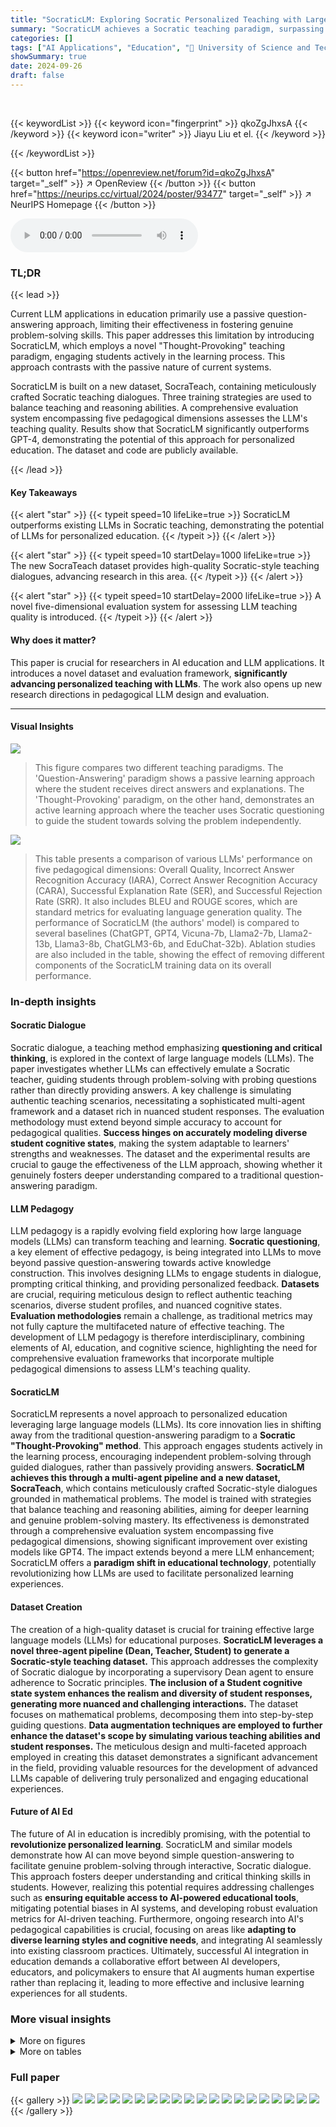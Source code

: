 ```yaml
---
title: "SocraticLM: Exploring Socratic Personalized Teaching with Large Language Models"
summary: "SocraticLM achieves a Socratic teaching paradigm, surpassing GPT-4 by 12%, through a novel multi-agent training pipeline and a comprehensive evaluation system."
categories: []
tags: ["AI Applications", "Education", "🏢 University of Science and Technology of China",]
showSummary: true
date: 2024-09-26
draft: false
---
```


<br>

{{< keywordList >}}
{{< keyword icon="fingerprint" >}} qkoZgJhxsA {{< /keyword >}}
{{< keyword icon="writer" >}} Jiayu Liu et el. {{< /keyword >}}
 
{{< /keywordList >}}

{{< button href="https://openreview.net/forum?id=qkoZgJhxsA" target="_self" >}}
↗ OpenReview
{{< /button >}}
{{< button href="https://neurips.cc/virtual/2024/poster/93477" target="_self" >}}
↗ NeurIPS Homepage
{{< /button >}}


<audio controls>
    <source src="https://ai-paper-reviewer.com/qkoZgJhxsA/podcast.wav" type="audio/wav">
    Your browser does not support the audio element.
</audio>


### TL;DR


{{< lead >}}

Current LLM applications in education primarily use a passive question-answering approach, limiting their effectiveness in fostering genuine problem-solving skills. This paper addresses this limitation by introducing SocraticLM, which employs a novel "Thought-Provoking" teaching paradigm, engaging students actively in the learning process.  This approach contrasts with the passive nature of current systems.

SocraticLM is built on a new dataset, SocraTeach, containing meticulously crafted Socratic teaching dialogues. Three training strategies are used to balance teaching and reasoning abilities. A comprehensive evaluation system encompassing five pedagogical dimensions assesses the LLM's teaching quality.  Results show that SocraticLM significantly outperforms GPT-4, demonstrating the potential of this approach for personalized education.  The dataset and code are publicly available.

{{< /lead >}}


#### Key Takeaways

{{< alert "star" >}}
{{< typeit speed=10 lifeLike=true >}} SocraticLM outperforms existing LLMs in Socratic teaching, demonstrating the potential of LLMs for personalized education. {{< /typeit >}}
{{< /alert >}}

{{< alert "star" >}}
{{< typeit speed=10 startDelay=1000 lifeLike=true >}} The new SocraTeach dataset provides high-quality Socratic-style teaching dialogues, advancing research in this area. {{< /typeit >}}
{{< /alert >}}

{{< alert "star" >}}
{{< typeit speed=10 startDelay=2000 lifeLike=true >}} A novel five-dimensional evaluation system for assessing LLM teaching quality is introduced. {{< /typeit >}}
{{< /alert >}}

#### Why does it matter?
This paper is crucial for researchers in AI education and LLM applications.  It introduces a novel dataset and evaluation framework, **significantly advancing personalized teaching with LLMs**. The work also opens up new research directions in pedagogical LLM design and evaluation.

------
#### Visual Insights



![](https://ai-paper-reviewer.com/qkoZgJhxsA/figures_1_1.jpg)

> This figure compares two different teaching paradigms.  The 'Question-Answering' paradigm shows a passive learning approach where the student receives direct answers and explanations. The 'Thought-Provoking' paradigm, on the other hand, demonstrates an active learning approach where the teacher uses Socratic questioning to guide the student towards solving the problem independently.





![](https://ai-paper-reviewer.com/qkoZgJhxsA/tables_7_1.jpg)

> This table presents a comparison of various LLMs' performance on five pedagogical dimensions: Overall Quality, Incorrect Answer Recognition Accuracy (IARA), Correct Answer Recognition Accuracy (CARA), Successful Explanation Rate (SER), and Successful Rejection Rate (SRR).  It also includes BLEU and ROUGE scores, which are standard metrics for evaluating language generation quality.  The performance of SocraticLM (the authors' model) is compared to several baselines (ChatGPT, GPT4, Vicuna-7b, Llama2-7b, Llama2-13b, Llama3-8b, ChatGLM3-6b, and EduChat-32b). Ablation studies are also included in the table, showing the effect of removing different components of the SocraticLM training data on its overall performance.





### In-depth insights


#### Socratic Dialogue
Socratic dialogue, a teaching method emphasizing **questioning and critical thinking**, is explored in the context of large language models (LLMs).  The paper investigates whether LLMs can effectively emulate a Socratic teacher, guiding students through problem-solving with probing questions rather than directly providing answers.  A key challenge is simulating authentic teaching scenarios, necessitating a sophisticated multi-agent framework and a dataset rich in nuanced student responses.  The evaluation methodology must extend beyond simple accuracy to account for pedagogical qualities.   **Success hinges on accurately modeling diverse student cognitive states**, making the system adaptable to learners' strengths and weaknesses. The dataset and the experimental results are crucial to gauge the effectiveness of the LLM approach, showing whether it genuinely fosters deeper understanding compared to a traditional question-answering paradigm.

#### LLM Pedagogy
LLM pedagogy is a rapidly evolving field exploring how large language models (LLMs) can transform teaching and learning.  **Socratic questioning**, a key element of effective pedagogy, is being integrated into LLMs to move beyond passive question-answering towards active knowledge construction.  This involves designing LLMs to engage students in dialogue, prompting critical thinking, and providing personalized feedback.  **Datasets** are crucial, requiring meticulous design to reflect authentic teaching scenarios, diverse student profiles, and nuanced cognitive states.  **Evaluation methodologies** remain a challenge, as traditional metrics may not fully capture the multifaceted nature of effective teaching.  The development of LLM pedagogy is therefore interdisciplinary, combining elements of AI, education, and cognitive science, highlighting the need for comprehensive evaluation frameworks that incorporate multiple pedagogical dimensions to assess LLM's teaching quality.

#### SocraticLM
SocraticLM represents a novel approach to personalized education leveraging large language models (LLMs).  Its core innovation lies in shifting away from the traditional question-answering paradigm to a **Socratic "Thought-Provoking" method**. This approach engages students actively in the learning process, encouraging independent problem-solving through guided dialogues, rather than passively providing answers.  **SocraticLM achieves this through a multi-agent pipeline and a new dataset, SocraTeach**, which contains meticulously crafted Socratic-style dialogues grounded in mathematical problems.  The model is trained with strategies that balance teaching and reasoning abilities, aiming for deeper learning and genuine problem-solving mastery.  Its effectiveness is demonstrated through a comprehensive evaluation system encompassing five pedagogical dimensions, showing significant improvement over existing models like GPT4. The impact extends beyond a mere LLM enhancement; SocraticLM offers a **paradigm shift in educational technology**, potentially revolutionizing how LLMs are used to facilitate personalized learning experiences.

#### Dataset Creation
The creation of a high-quality dataset is crucial for training effective large language models (LLMs) for educational purposes.  **SocraticLM leverages a novel three-agent pipeline (Dean, Teacher, Student) to generate a Socratic-style teaching dataset.** This approach addresses the complexity of Socratic dialogue by incorporating a supervisory Dean agent to ensure adherence to Socratic principles. **The inclusion of a Student cognitive state system enhances the realism and diversity of student responses, generating more nuanced and challenging interactions.** The dataset focuses on mathematical problems, decomposing them into step-by-step guiding questions. **Data augmentation techniques are employed to further enhance the dataset's scope by simulating various teaching abilities and student responses.** The meticulous design and multi-faceted approach employed in creating this dataset demonstrates a significant advancement in the field, providing valuable resources for the development of advanced LLMs capable of delivering truly personalized and engaging educational experiences.

#### Future of AI Ed
The future of AI in education is incredibly promising, with the potential to **revolutionize personalized learning**.  SocraticLM and similar models demonstrate how AI can move beyond simple question-answering to facilitate genuine problem-solving through interactive, Socratic dialogue. This approach fosters deeper understanding and critical thinking skills in students.  However, realizing this potential requires addressing challenges such as **ensuring equitable access to AI-powered educational tools**, mitigating potential biases in AI systems, and developing robust evaluation metrics for AI-driven teaching.  Furthermore, ongoing research into AI's pedagogical capabilities is crucial, focusing on areas like **adapting to diverse learning styles and cognitive needs**, and integrating AI seamlessly into existing classroom practices.  Ultimately, successful AI integration in education demands a collaborative effort between AI developers, educators, and policymakers to ensure that AI augments human expertise rather than replacing it, leading to more effective and inclusive learning experiences for all students.


### More visual insights

<details>
<summary>More on figures
</summary>


![](https://ai-paper-reviewer.com/qkoZgJhxsA/figures_3_1.jpg)

> This figure illustrates two contrasting teaching paradigms: Question-Answering and Thought-Provoking.  The Question-Answering paradigm shows a passive learning process where the student asks questions and the LLM directly provides answers. In contrast, the Thought-Provoking paradigm uses Socratic questioning to guide the student toward problem solving independently. The diagram visually highlights the difference between these two styles of interaction through a sample math problem solving scenario.


![](https://ai-paper-reviewer.com/qkoZgJhxsA/figures_8_1.jpg)

> This figure shows the performance of SocraticLM and GPT4 on problems with varying numbers of step-by-step guiding questions.  The x-axis represents the number of guiding questions, categorized into ranges (1-2, 3-4, 5-6, and ≥7). The y-axis shows the performance scores for four different pedagogical dimensions: IARA (Incorrect Answer Recognition Accuracy), CARA (Correct Answer Recognition Accuracy), SER (Successful Explanation Rate), and SRR (Successful Rejection Rate).  The bars illustrate the scores achieved by each model in each category.  This helps to demonstrate the effectiveness of the two LLMs at handling problems of varying complexity and the relative strengths and weaknesses of each model across different aspects of the teaching process.


![](https://ai-paper-reviewer.com/qkoZgJhxsA/figures_9_1.jpg)

> This figure shows the impact of varying the scale of multi-round dialogues on the performance of SocraticLM across five pedagogical dimensions: Overall Quality, IARA, CARA, SER, and SRR.  The x-axis represents the percentage of multi-round dialogues used in training (25%, 50%, 75%, 100%, and 125%), while the y-axis shows the corresponding performance scores for each dimension.  The results indicate that increasing the amount of training data generally improves performance, but there may be diminishing returns beyond a certain point (around 75% in this case).  The IARA metric, specifically, shows a slight decrease at the 125% data scale, suggesting the importance of balancing different types of training data to avoid overfitting.


![](https://ai-paper-reviewer.com/qkoZgJhxsA/figures_9_2.jpg)

> This figure shows the performance of SocraticLM on the problem-solving tasks (GSM8K and MAWPS) with different ratios of problem-solving data to dialogue data.  The x-axis represents the ratio (α) of problem-solving data, and the y-axis represents the accuracy. The results show that an optimal ratio exists, and having too much or too little problem-solving data leads to suboptimal performance. This highlights the importance of balancing problem-solving and dialogue data during training to achieve optimal performance in both problem-solving and teaching abilities.


![](https://ai-paper-reviewer.com/qkoZgJhxsA/figures_16_1.jpg)

> This figure contrasts two different teaching paradigms: Question-Answering and Thought-Provoking.  The Question-Answering paradigm shows a passive learning approach where the student asks a question and receives a direct answer.  The Thought-Provoking paradigm, on the other hand, shows an active learning approach where the teacher engages the student in a dialogue, using open-ended questions to guide the student towards the solution. This illustrates the core difference between traditional question-answering LLM applications and the novel Socratic teaching method proposed in the paper.


![](https://ai-paper-reviewer.com/qkoZgJhxsA/figures_16_2.jpg)

> This figure compares two teaching paradigms: Question-Answering and Thought-Provoking.  The Question-Answering paradigm shows a passive student receiving direct answers and explanations.  The Thought-Provoking paradigm illustrates an active student engaging in a dialogue with the teacher, prompting deeper understanding through open-ended questions and independent thinking.


![](https://ai-paper-reviewer.com/qkoZgJhxsA/figures_17_1.jpg)

> This figure compares two different teaching paradigms: Question-Answering and Thought-Provoking. The Question-Answering paradigm shows a passive learning process where the student receives direct answers and explanations, exemplified by a simple Q&A interaction. In contrast, the Thought-Provoking paradigm illustrates an active learning process that engages the student in a dialogue, prompting them to think critically and solve problems independently, similar to the Socratic method. This is shown through a multi-turn dialogue with guiding questions to encourage deeper understanding and problem-solving mastery.  The difference highlights the core concept of SocraticLM's approach.


![](https://ai-paper-reviewer.com/qkoZgJhxsA/figures_17_2.jpg)

> This figure shows the distribution of the number of rounds in the SocraTeach dataset's multi-round teaching dialogues (a), and the distribution of student cognitive states in those dialogues (b).  The number of rounds shows the length of the teaching conversations, while the student cognitive states illustrate the diversity of simulated student profiles across different comprehension levels, calculation abilities, knowledge, and learning enthusiasm. The distributions help to understand the characteristics and balance of the dataset.


![](https://ai-paper-reviewer.com/qkoZgJhxsA/figures_18_1.jpg)

> This figure illustrates two different teaching paradigms: Question-Answering and Thought-Provoking.  The Question-Answering paradigm shows a passive interaction where the student asks a question and receives a direct answer.  In contrast, the Thought-Provoking paradigm depicts an active, Socratic dialogue where the teacher guides the student to the solution through a series of questions, encouraging independent problem-solving.


![](https://ai-paper-reviewer.com/qkoZgJhxsA/figures_18_2.jpg)

> This figure contrasts two teaching paradigms: Question-Answering and Thought-Provoking.  The Question-Answering paradigm shows a passive learning experience where the student asks a question and the LLM directly provides an answer. The Thought-Provoking paradigm illustrates an active learning process, mimicking a Socratic dialogue.  Here, the LLM engages the student in a multi-turn conversation, guiding them through the problem-solving process with open-ended questions and prompting deeper thinking rather than simply providing direct answers. This highlights the difference between passive information delivery and active knowledge construction.


</details>




<details>
<summary>More on tables
</summary>


![](https://ai-paper-reviewer.com/qkoZgJhxsA/tables_8_1.jpg)
> This table presents the results of an ablation study on the SocraticLM model.  It shows the impact of removing the problem-solving data and each of the three training strategies (Separate Training, Instruction Tuning, Mixed Prompt Setting) on the overall teaching performance (Overall) and problem-solving accuracy on two benchmark datasets (GSM8K and MAWPS).  The results demonstrate the contribution of each component to the overall performance of the model.

![](https://ai-paper-reviewer.com/qkoZgJhxsA/tables_17_1.jpg)
> This table presents the performance comparison of several language models (LLMs) on five pedagogical dimensions: Overall Quality, Incorrect Answer Recognition Accuracy (IARA), Correct Answer Recognition Accuracy (CARA), Successful Explanation Rate (SER), and Successful Rejection Rate (SRR).  The models are evaluated on their ability to engage in Socratic-style teaching.  Higher scores indicate better performance across the pedagogical dimensions. SocraticLM, the model proposed in the paper, achieves significantly better results than other models including GPT4 on most metrics.

</details>




### Full paper

{{< gallery >}}
<img src="https://ai-paper-reviewer.com/qkoZgJhxsA/1.png" class="grid-w50 md:grid-w33 xl:grid-w25" />
<img src="https://ai-paper-reviewer.com/qkoZgJhxsA/2.png" class="grid-w50 md:grid-w33 xl:grid-w25" />
<img src="https://ai-paper-reviewer.com/qkoZgJhxsA/3.png" class="grid-w50 md:grid-w33 xl:grid-w25" />
<img src="https://ai-paper-reviewer.com/qkoZgJhxsA/4.png" class="grid-w50 md:grid-w33 xl:grid-w25" />
<img src="https://ai-paper-reviewer.com/qkoZgJhxsA/5.png" class="grid-w50 md:grid-w33 xl:grid-w25" />
<img src="https://ai-paper-reviewer.com/qkoZgJhxsA/6.png" class="grid-w50 md:grid-w33 xl:grid-w25" />
<img src="https://ai-paper-reviewer.com/qkoZgJhxsA/7.png" class="grid-w50 md:grid-w33 xl:grid-w25" />
<img src="https://ai-paper-reviewer.com/qkoZgJhxsA/8.png" class="grid-w50 md:grid-w33 xl:grid-w25" />
<img src="https://ai-paper-reviewer.com/qkoZgJhxsA/9.png" class="grid-w50 md:grid-w33 xl:grid-w25" />
<img src="https://ai-paper-reviewer.com/qkoZgJhxsA/10.png" class="grid-w50 md:grid-w33 xl:grid-w25" />
<img src="https://ai-paper-reviewer.com/qkoZgJhxsA/11.png" class="grid-w50 md:grid-w33 xl:grid-w25" />
<img src="https://ai-paper-reviewer.com/qkoZgJhxsA/12.png" class="grid-w50 md:grid-w33 xl:grid-w25" />
<img src="https://ai-paper-reviewer.com/qkoZgJhxsA/13.png" class="grid-w50 md:grid-w33 xl:grid-w25" />
<img src="https://ai-paper-reviewer.com/qkoZgJhxsA/14.png" class="grid-w50 md:grid-w33 xl:grid-w25" />
<img src="https://ai-paper-reviewer.com/qkoZgJhxsA/15.png" class="grid-w50 md:grid-w33 xl:grid-w25" />
<img src="https://ai-paper-reviewer.com/qkoZgJhxsA/16.png" class="grid-w50 md:grid-w33 xl:grid-w25" />
<img src="https://ai-paper-reviewer.com/qkoZgJhxsA/17.png" class="grid-w50 md:grid-w33 xl:grid-w25" />
<img src="https://ai-paper-reviewer.com/qkoZgJhxsA/18.png" class="grid-w50 md:grid-w33 xl:grid-w25" />
<img src="https://ai-paper-reviewer.com/qkoZgJhxsA/19.png" class="grid-w50 md:grid-w33 xl:grid-w25" />
<img src="https://ai-paper-reviewer.com/qkoZgJhxsA/20.png" class="grid-w50 md:grid-w33 xl:grid-w25" />
{{< /gallery >}}